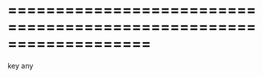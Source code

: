===================================================================
===================================================================

<!--shortDescription-->

<!--/shortDescription-->

<!--paramName1-->key<!--/paramName1-->
<!--paramType1-->any<!--/paramType1-->
<!--paramDescription1-->

<!--/paramDescription1-->

<!--fullDescription-->

<!--/fullDescription-->